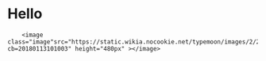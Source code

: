 # Hello

        <image class="image"src="https://static.wikia.nocookie.net/typemoon/images/2/22/AvengerJeanneAlterStage1.png/revision/latest?cb=20180113101003" height="480px" ></image>

